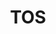 ---
# This topic lives at
# https://digital.gov/topics/tos

# Topic Title
title: "TOS"

# description — keep it short and clear
summary: ""

# Weight
weight: 1

# For more information on managing topics,
# see https://github.com/GSA/digitalgov.gov/wiki/topics
---